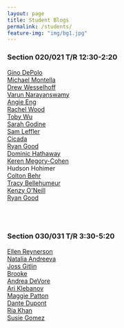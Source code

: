 ```yaml
---
layout: page
title: Student Blogs
permalink: /students/
feature-img: "img/bg1.jpg"
---
```


### Section 020/021 T/R 12:30-2:20

[Gino DePolo](https://ginodepoloblog.wordpress.com)<br>
[Michael Montella](https://michaelmontella.wordpress.com/)<br>
[Drew	Wesselhoff](https://drewsprojects.wordpress.com)<br>
[Varun Narayanswamy](http://varunnarayanswamyobject.weebly.com/)<br>
[Angie Eng](http://angieeng.com/blog/?page_id=3022)<br>
[Rachel Wood](https://rachelobjectblog.wordpress.com/)<br>
[Toby Wu](https://tobywuobject.tumblr.com/)<br>
[Sarah Godine](https://sarahgodineblog.wordpress.com)<br>
[Sam Leffler](https://sambleffler.tumblr.com/tagged/object)<br>
[Cicada](https://cicadahacks.wordpress.com)<br>
[Ryan Good](https://ryangoodobject.wordpress.com)<br>
[Dominic Hathaway](https://dphathaway.wordpress.com/)<br>
[Keren Megory-Cohen](https://kerenmegorycohen.wordpress.com/)<br>
Hudson Hohimer<br>
[Colton Behr](https://coltonbehrobject.wordpress.com/)<br>
[Tracy Bellehumeur](https://beefarmgirl.wordpress.com)<br>
[Kenzy O'Neill](https://designinaction.tumblr.com)<br>
[Ryan Good](https://rygo9219.wordpress.com)<br>

<br>
<br>

### Section 030/031 T/R 3:30-5:20

[Ellen Reynerson](https://reynersonobject17.wordpress.com/)<br>
[Natalia Andreeva](https://naan3678.wordpress.com/)<br>
[Joss Gitlin](https://jossobject.wordpress.com)<br>
[Brooke](https://brookesobject.wordpress.com/)<br>
[Andrea DeVore](https://andreaobject.wordpress.com)<br>
[Ari Klebanov](https://ariobjectjournal.wordpress.com/)<br>
[Maggie Patton](https://littleformulations.wordpress.com/category/object/)<br>
[Dante Dupont](https://dupontprojectjournal.wordpress.com/)<br>
[Ria Khan](https://Friakblog.wordpress.com)<br>
[Susie Gomez](https://sgomezburgos.com/category/object/)<br>
